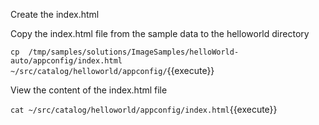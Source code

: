 Create the index.html 

Copy the index.html file from the sample data to the helloworld directory

`cp  /tmp/samples/solutions/ImageSamples/helloWorld-auto/appconfig/index.html ~/src/catalog/helloworld/appconfig/`{{execute}}

View the content of the index.html file

`cat ~/src/catalog/helloworld/appconfig/index.html`{{execute}}
